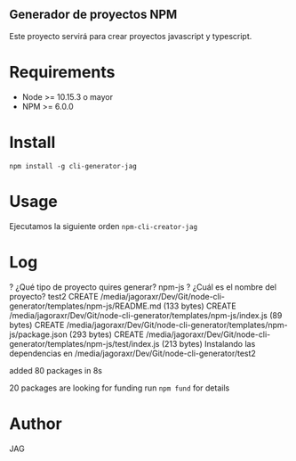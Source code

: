 ## Generador de proyectos NPM 

Este proyecto servirá para crear proyectos javascript y typescript.

# Requirements
* Node >= 10.15.3 o mayor
* NPM >= 6.0.0

# Install
```npm install -g cli-generator-jag```
# Usage
Ejecutamos la siguiente orden
```npm-cli-creator-jag```
# Log
? ¿Qué tipo de proyecto quires generar? npm-js
? ¿Cuál es el nombre del proyecto? test2
CREATE  /media/jagoraxr/Dev/Git/node-cli-generator/templates/npm-js/README.md (133 bytes)
CREATE  /media/jagoraxr/Dev/Git/node-cli-generator/templates/npm-js/index.js (89 bytes)
CREATE  /media/jagoraxr/Dev/Git/node-cli-generator/templates/npm-js/package.json (293 bytes)
CREATE  /media/jagoraxr/Dev/Git/node-cli-generator/templates/npm-js/test/index.js (213 bytes)
Instalando las dependencias en /media/jagoraxr/Dev/Git/node-cli-generator/test2

added 80 packages in 8s

20 packages are looking for funding
  run `npm fund` for details

# Author
JAG